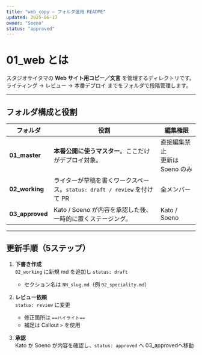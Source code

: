 ```yaml
---
title: "web_copy — フォルダ運用 README"
updated: 2025-06-17
owner: "Soeno"
status: "approved"
---
```


# 01_web とは  
スタジオサイタマの **Web サイト用コピー／文言** を管理するディレクトリです。  
ライティング → レビュー → 本番デプロイ までをフォルダで段階管理します。

---

## フォルダ構成と役割

| フォルダ | 役割 | 編集権限 |
|----------|------|----------|
| **01_master** | **本番公開に使うマスター**。ここだけがデプロイ対象。 | 直接編集禁止<br>更新は Soeno のみ |
| **02_working** | ライターが草稿を書くワークスペース。`status: draft / review` を付けて PR | 全メンバー |
| **03_approved** | Kato / Soeno が内容を承認した後、一時的に置くステージング。 | Kato / Soeno |

---

## 更新手順（5ステップ）

1. **下書き作成**  
   `02_working` に新規 md を追加し `status: draft`  
   - セクション名は `NN_slug.md`（例 `02_speciality.md`）

2. **レビュー依頼**  
   `status: review` に変更
   - 修正箇所は `==ハイライト==`  
   - 補足は Callout `>` を使用

3. **承認**  
   Kato か Soeno が内容を確認し、`status: approved` へ
   03_approvedへ移動
   